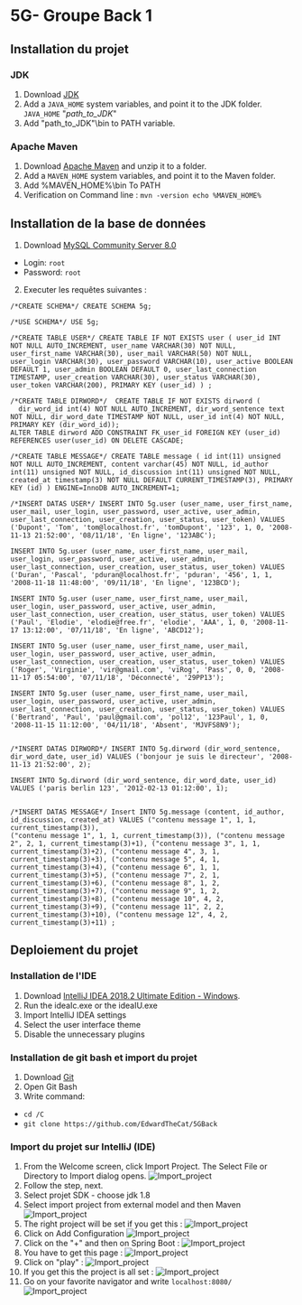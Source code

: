 # 5G- Groupe Back 1
## Installation du projet			   
### JDK 
1. Download [JDK](https://www.oracle.com/technetwork/java/javase/downloads/jdk8-downloads-2133151.html)
2. Add a `JAVA_HOME` system variables, and point it to the JDK folder. `JAVA_HOME` "*path_to_JDK*"
3. Add "path_to_JDK"\bin to PATH variable.

### Apache Maven
1. Download [Apache Maven](https://maven.apache.org/download.cgi) and unzip it to a folder.
2. Add a `MAVEN_HOME` system variables, and point it to the Maven folder. 
3. Add %MAVEN_HOME%\bin To PATH
4. Verification on Command line :
```mvn -version echo %MAVEN_HOME%```

## Installation de la base de données    

1. Download [MySQL Community Server 8.0](https://dev.mysql.com/downloads/mysql/)
- Login: `root`
- Password: `root`

2. Executer les requêtes suivantes :
```
/*CREATE SCHEMA*/ CREATE SCHEMA 5g;

/*USE SCHEMA*/ USE 5g;

/*CREATE TABLE USER*/ CREATE TABLE IF NOT EXISTS user ( user_id INT NOT NULL AUTO_INCREMENT, user_name VARCHAR(30) NOT NULL, user_first_name VARCHAR(30), user_mail VARCHAR(50) NOT NULL, user_login VARCHAR(30), user_password VARCHAR(10), user_active BOOLEAN DEFAULT 1, user_admin BOOLEAN DEFAULT 0, user_last_connection TIMESTAMP, user_creation VARCHAR(30), user_status VARCHAR(30), user_token VARCHAR(200), PRIMARY KEY (user_id) ) ;

/*CREATE TABLE DIRWORD*/  CREATE TABLE IF NOT EXISTS dirword (
  dir_word_id int(4) NOT NULL AUTO_INCREMENT, dir_word_sentence text NOT NULL, dir_word_date TIMESTAMP NOT NULL, user_id int(4) NOT NULL, PRIMARY KEY (dir_word_id));
ALTER TABLE dirword ADD CONSTRAINT FK_user_id FOREIGN KEY (user_id) REFERENCES user(user_id) ON DELETE CASCADE;

/*CREATE TABLE MESSAGE*/ CREATE TABLE message ( id int(11) unsigned NOT NULL AUTO_INCREMENT, content varchar(45) NOT NULL, id_author int(11) unsigned NOT NULL, id_discussion int(11) unsigned NOT NULL, created_at timestamp(3) NOT NULL DEFAULT CURRENT_TIMESTAMP(3), PRIMARY KEY (id) ) ENGINE=InnoDB AUTO_INCREMENT=1;

/*INSERT DATAS USER*/ INSERT INTO 5g.user (user_name, user_first_name, user_mail, user_login, user_password, user_active, user_admin, user_last_connection, user_creation, user_status, user_token) VALUES ('Dupont', 'Tom', 'tom@localhost.fr', 'tomDupont', '123', 1, 0, '2008-11-13 21:52:00', '08/11/18', 'En ligne', '123ABC');

INSERT INTO 5g.user (user_name, user_first_name, user_mail, user_login, user_password, user_active, user_admin, user_last_connection, user_creation, user_status, user_token) VALUES ('Duran', 'Pascal', 'pduran@localhost.fr', 'pduran', '456', 1, 1, '2008-11-18 11:48:00', '09/11/18', 'En ligne', '123BCD');

INSERT INTO 5g.user (user_name, user_first_name, user_mail, user_login, user_password, user_active, user_admin, user_last_connection, user_creation, user_status, user_token) VALUES ('Paul', 'Elodie', 'elodie@free.fr', 'elodie', 'AAA', 1, 0, '2008-11-17 13:12:00', '07/11/18', 'En ligne', 'ABCD12');

INSERT INTO 5g.user (user_name, user_first_name, user_mail, user_login, user_password, user_active, user_admin, user_last_connection, user_creation, user_status, user_token) VALUES ('Roger', 'Virginie', 'vir@gmail.com', 'viRog', 'Pass', 0, 0, '2008-11-17 05:54:00', '07/11/18', 'Déconnecté', '29PP13');

INSERT INTO 5g.user (user_name, user_first_name, user_mail, user_login, user_password, user_active, user_admin, user_last_connection, user_creation, user_status, user_token) VALUES ('Bertrand', 'Paul', 'paul@gmail.com', 'pol12', '123Paul', 1, 0, '2008-11-15 11:12:00', '04/11/18', 'Absent', 'MJVFS8N9');


/*INSERT DATAS DIRWORD*/ INSERT INTO 5g.dirword (dir_word_sentence, dir_word_date, user_id) VALUES ('bonjour je suis le directeur', '2008-11-13 21:52:00', 2);

INSERT INTO 5g.dirword (dir_word_sentence, dir_word_date, user_id) VALUES ('paris berlin 123', '2012-02-13 01:12:00', 1);


/*INSERT DATAS MESSAGE*/ Insert INTO 5g.message (content, id_author, id_discussion, created_at) VALUES ("contenu message 1", 1, 1, current_timestamp(3)),
("contenu message 1", 1, 1, current_timestamp(3)), ("contenu message 2", 2, 1, current_timestamp(3)+1), ("contenu message 3", 1, 1, current_timestamp(3)+2), ("contenu message 4", 3, 1, current_timestamp(3)+3), ("contenu message 5", 4, 1, current_timestamp(3)+4), ("contenu message 6", 1, 1, current_timestamp(3)+5), ("contenu message 7", 2, 1, current_timestamp(3)+6), ("contenu message 8", 1, 2, current_timestamp(3)+7), ("contenu message 9", 1, 2, current_timestamp(3)+8), ("contenu message 10", 4, 2, current_timestamp(3)+9), ("contenu message 11", 2, 2, current_timestamp(3)+10), ("contenu message 12", 4, 2, current_timestamp(3)+11) ;
```
## Deploiement du projet

### Installation de l'IDE

1. Download [IntelliJ IDEA 2018.2 Ultimate Edition - Windows](https://www.jetbrains.com/idea/download/index.html#section=windows).
2. Run the ideaIc.exe or the ideaIU.exe
3. Import IntelliJ IDEA settings
4. Select the user interface theme
5. Disable the unnecessary plugins

### Installation de git bash et import du projet

1. Download [Git](https://github.com/git-for-windows/git/releases/download/v2.19.1.windows.1/Git-2.19.1-64-bit.exe)
2. Open Git Bash
3. Write command:
- `cd /C`
- `git clone https://github.com/EdwardTheCat/5GBack`

### Import du projet sur IntelliJ (IDE)

1. From the Welcome screen, click Import Project.
   The Select File or Directory to Import dialog opens.
![Import_project](https://github.com/EdwardTheCat/5GBack/tree/master/image/Capture_import.png)
2. Follow the step, next.
3. Select projet SDK - choose jdk 1.8
4. Select import project from external model and then Maven
![Import_project](https://github.com/EdwardTheCat/5GBack/tree/master/image/Capture_import_Project.png)
5. The right project will be set if you get this :
![Import_project](https://github.com/EdwardTheCat/5GBack/tree/master/image/Import_Project_Completed.png)
6. Click on Add Configuration
![Import_project](https://github.com/EdwardTheCat/5GBack/tree/master/image/Add_Config.png)
7. Click on the "+" and then on Spring Boot :
![Import_project](https://github.com/EdwardTheCat/5GBack/tree/master/image/add_config_spring.png)
8. You have to get this page :
![Import_project](https://github.com/EdwardTheCat/5GBack/tree/master/image/set_config.png)
9. Click on "play" :
![Import_project](https://github.com/EdwardTheCat/5GBack/tree/master/image/run_config.png)
10. If you get this the project is all set :
![Import_project](https://github.com/EdwardTheCat/5GBack/tree/master/image/completed_run.png)
11. Go on your favorite navigator and write `localhost:8080/`
![Import_project](https://github.com/EdwardTheCat/5GBack/tree/master/image/see_project.png)
